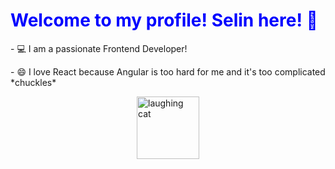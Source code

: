 <h1 style="color:blue;">Welcome to my profile! Selin here! 👋</h1>

<p>- 💻 I am a passionate Frontend Developer!</p>
<p>- 😄 I love React because Angular is too hard for me and it's too complicated *chuckles*</p>
<div style="display: flex; flex-direction: column; align-items: center;">
  <img src="https://media.tenor.com/eEImeJOo-58AAAAM/cat-laughing-meme.gif" alt="laughing cat" style="width: 100px;"/>
</div>




<!--
**Riddox/Riddox** is a ✨ _special_ ✨ repository because its `README.md` (this file) appears on your GitHub profile.

Here are some ideas to get you started:

- 🔭 I’m currently working on ...
- 🌱 I’m currently learning ...
- 👯 I’m looking to collaborate on ...
- 🤔 I’m looking for help with ...
- 💬 Ask me about ...
- 📫 How to reach me: ...
- 😄 Pronouns: ...
- ⚡ Fun fact: ...
-->
